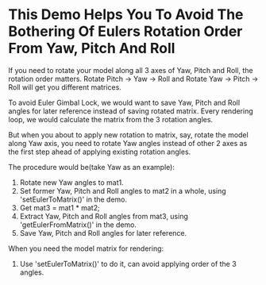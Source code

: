 # This Demo Helps You To Avoid The Bothering Of Eulers Rotation Order From Yaw, Pitch And Roll

If you need to rotate your model along all 3 axes of Yaw, Pitch and Roll, the rotation order matters.
Rotate Pitch -> Yaw -> Roll and Rotate Yaw -> Pitch -> Roll will get you different matrices.

To avoid Euler Gimbal Lock, we would want to save Yaw, Pitch and Roll angles for later reference instead of saving rotated matrix.
Every rendering loop, we would calculate the matrix from the 3 rotation angles.

But when you about to apply new rotation to matrix, say, rotate the model along Yaw axis, you need to rotate Yaw angles instead of other 2 axes as the first step ahead of applying existing rotation angles.

The procedure would be(take Yaw as an example):
1. Rotate new Yaw angles to mat1.
2. Set former Yaw, Pitch and Roll angles to mat2 in a whole, using 'setEulerToMatrix()' in the demo.
3. Get mat3 = mat1 * mat2;
4. Extract Yaw, Pitch and Roll angles from mat3, using 'getEulerFromMatrix()' in the demo.
5. Save Yaw, Pitch and Roll angles for later reference.

When you need the model matrix for rendering:
1. Use 'setEulerToMatrix()' to do it, can avoid applying order of the 3 angles.
